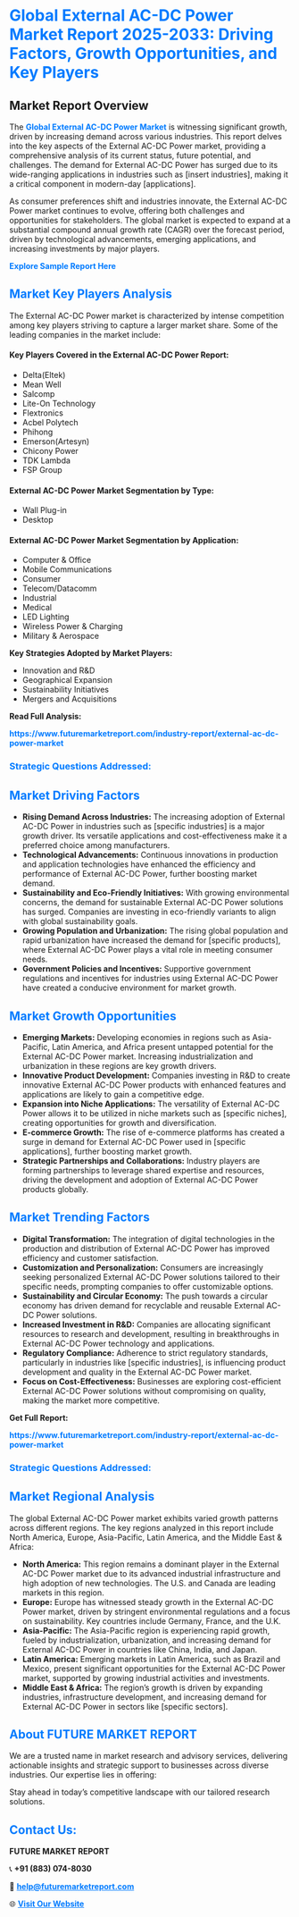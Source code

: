 <h1 style="color: #007BFF;">Global External AC-DC Power Market Report 2025-2033: Driving Factors, Growth Opportunities, and Key Players</h1>

<section id="overview">
<h2>Market Report Overview</h2>
<p>The <a href="https://www.futuremarketreport.com/industry-report/external-ac-dc-power-market" style="color: #007BFF; text-decoration: none;"><strong>Global External AC-DC Power Market</strong></a> is witnessing significant growth, driven by increasing demand across various industries. This report delves into the key aspects of the External AC-DC Power market, providing a comprehensive analysis of its current status, future potential, and challenges. The demand for External AC-DC Power has surged due to its wide-ranging applications in industries such as [insert industries], making it a critical component in modern-day [applications].</p>
<p>As consumer preferences shift and industries innovate, the External AC-DC Power market continues to evolve, offering both challenges and opportunities for stakeholders. The global market is expected to expand at a substantial compound annual growth rate (CAGR) over the forecast period, driven by technological advancements, emerging applications, and increasing investments by major players.</p>
</section>

<section id="overview">
<p><a href="https://www.futuremarketreport.com/request-sample/reportId=75693" style="color: #007BFF; text-decoration: none;"><strong>Explore Sample Report Here</strong></a></p>
</section>

<section id="key-players">
<h2 style="color: #007BFF;">Market Key Players Analysis</h2>
<p>The External AC-DC Power market is characterized by intense competition among key players striving to capture a larger market share. Some of the leading companies in the market include:</p>
<h4>Key Players Covered in the External AC-DC Power Report:</h4>
<ul><li>Delta(Eltek)</li><li>Mean Well</li><li>Salcomp</li><li>Lite-On Technology</li><li>Flextronics</li><li>Acbel Polytech</li><li>Phihong</li><li>Emerson(Artesyn)</li><li>Chicony Power</li><li>TDK Lambda</li><li>FSP Group</li></ul>
<h4>External AC-DC Power Market Segmentation by Type:</h4>
<ul><li>Wall Plug-in</li><li>Desktop</li></ul>

<h4>External AC-DC Power Market Segmentation by Application:</h4>
<ul><li>Computer &amp; Office</li><li>Mobile Communications</li><li>Consumer</li><li>Telecom/Datacomm</li><li>Industrial</li><li>Medical</li><li>LED Lighting</li><li>Wireless Power &amp; Charging</li><li>Military &amp; Aerospace</li></ul>
<p><strong>Key Strategies Adopted by Market Players:</strong></p>
<ul>
<li>Innovation and R&D</li>
<li>Geographical Expansion</li>
<li>Sustainability Initiatives</li>
<li>Mergers and Acquisitions</li>
</ul>
</section>

<section>
<p><strong>Read Full Analysis: </strong></p><a href="https://www.futuremarketreport.com/industry-report/external-ac-dc-power-market" style="color: #007BFF; text-decoration: none;"><strong>https://www.futuremarketreport.com/industry-report/external-ac-dc-power-market</strong></a>
<h3 style="color: #007BFF;">Strategic Questions Addressed:</h3>
</section>

<section id="driving-factors">
<h2 style="color: #007BFF;">Market Driving Factors</h2>
<ul>
<li><strong>Rising Demand Across Industries:</strong> The increasing adoption of External AC-DC Power in industries such as [specific industries] is a major growth driver. Its versatile applications and cost-effectiveness make it a preferred choice among manufacturers.</li>
<li><strong>Technological Advancements:</strong> Continuous innovations in production and application technologies have enhanced the efficiency and performance of External AC-DC Power, further boosting market demand.</li>
<li><strong>Sustainability and Eco-Friendly Initiatives:</strong> With growing environmental concerns, the demand for sustainable External AC-DC Power solutions has surged. Companies are investing in eco-friendly variants to align with global sustainability goals.</li>
<li><strong>Growing Population and Urbanization:</strong> The rising global population and rapid urbanization have increased the demand for [specific products], where External AC-DC Power plays a vital role in meeting consumer needs.</li>
<li><strong>Government Policies and Incentives:</strong> Supportive government regulations and incentives for industries using External AC-DC Power have created a conducive environment for market growth.</li>
</ul>
</section>

<section id="growth-opportunities">
<h2 style="color: #007BFF;">Market Growth Opportunities</h2>
<ul>
<li><strong>Emerging Markets:</strong> Developing economies in regions such as Asia-Pacific, Latin America, and Africa present untapped potential for the External AC-DC Power market. Increasing industrialization and urbanization in these regions are key growth drivers.</li>
<li><strong>Innovative Product Development:</strong> Companies investing in R&D to create innovative External AC-DC Power products with enhanced features and applications are likely to gain a competitive edge.</li>
<li><strong>Expansion into Niche Applications:</strong> The versatility of External AC-DC Power allows it to be utilized in niche markets such as [specific niches], creating opportunities for growth and diversification.</li>
<li><strong>E-commerce Growth:</strong> The rise of e-commerce platforms has created a surge in demand for External AC-DC Power used in [specific applications], further boosting market growth.</li>
<li><strong>Strategic Partnerships and Collaborations:</strong> Industry players are forming partnerships to leverage shared expertise and resources, driving the development and adoption of External AC-DC Power products globally.</li>
</ul>
</section>

<section id="trending-factors">
<h2 style="color: #007BFF;">Market Trending Factors</h2>
<ul>
<li><strong>Digital Transformation:</strong> The integration of digital technologies in the production and distribution of External AC-DC Power has improved efficiency and customer satisfaction.</li>
<li><strong>Customization and Personalization:</strong> Consumers are increasingly seeking personalized External AC-DC Power solutions tailored to their specific needs, prompting companies to offer customizable options.</li>
<li><strong>Sustainability and Circular Economy:</strong> The push towards a circular economy has driven demand for recyclable and reusable External AC-DC Power solutions.</li>
<li><strong>Increased Investment in R&D:</strong> Companies are allocating significant resources to research and development, resulting in breakthroughs in External AC-DC Power technology and applications.</li>
<li><strong>Regulatory Compliance:</strong> Adherence to strict regulatory standards, particularly in industries like [specific industries], is influencing product development and quality in the External AC-DC Power market.</li>
<li><strong>Focus on Cost-Effectiveness:</strong> Businesses are exploring cost-efficient External AC-DC Power solutions without compromising on quality, making the market more competitive.</li>
</ul>
</section>

<section>
<p><strong>Get Full Report: </strong></p><a href="https://www.futuremarketreport.com/industry-report/external-ac-dc-power-market" style="color: #007BFF; text-decoration: none;"><strong>https://www.futuremarketreport.com/industry-report/external-ac-dc-power-market</strong></a>
<h3 style="color: #007BFF;">Strategic Questions Addressed:</h3>
</section>


<section id="regional-analysis">
<h2 style="color: #007BFF;">Market Regional Analysis</h2>
<p>The global External AC-DC Power market exhibits varied growth patterns across different regions. The key regions analyzed in this report include North America, Europe, Asia-Pacific, Latin America, and the Middle East & Africa:</p>
<ul>
<li><strong>North America:</strong> This region remains a dominant player in the External AC-DC Power market due to its advanced industrial infrastructure and high adoption of new technologies. The U.S. and Canada are leading markets in this region.</li>
<li><strong>Europe:</strong> Europe has witnessed steady growth in the External AC-DC Power market, driven by stringent environmental regulations and a focus on sustainability. Key countries include Germany, France, and the U.K.</li>
<li><strong>Asia-Pacific:</strong> The Asia-Pacific region is experiencing rapid growth, fueled by industrialization, urbanization, and increasing demand for External AC-DC Power in countries like China, India, and Japan.</li>
<li><strong>Latin America:</strong> Emerging markets in Latin America, such as Brazil and Mexico, present significant opportunities for the External AC-DC Power market, supported by growing industrial activities and investments.</li>
<li><strong>Middle East & Africa:</strong> The region’s growth is driven by expanding industries, infrastructure development, and increasing demand for External AC-DC Power in sectors like [specific sectors].</li>
</ul>
</section>

<footer>
<h2 style="color: #007BFF;">About FUTURE MARKET REPORT</h2>
<p>We are a trusted name in market research and advisory services, delivering actionable insights and strategic support to businesses across diverse industries. Our expertise lies in offering:</p>

<p>Stay ahead in today’s competitive landscape with our tailored research solutions.</p>

<h2 style="color: #007BFF;">Contact Us:</h2>
<p><strong>FUTURE MARKET REPORT</strong></p>
<p>📞 <strong>+91 (883) 074-8030</strong></p>
<p>📧 <strong><a href="mailto:help@futuremarketreport.com" style="color: #007BFF;">help@futuremarketreport.com</a></strong></p>
<p>🌐 <strong><a href="https://www.futuremarketreport.com/" style="color: #007BFF;">Visit Our Website</a></strong></p>
</footer>